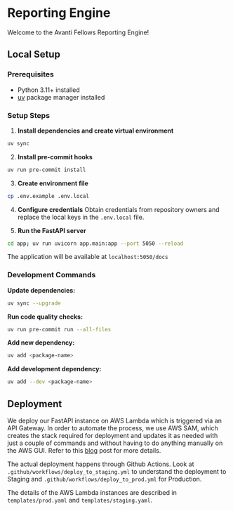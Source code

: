 # Reporting Engine

Welcome to the Avanti Fellows Reporting Engine!

## Local Setup

### Prerequisites
- Python 3.11+ installed
- [uv](https://docs.astral.sh/uv/) package manager installed

### Setup Steps

1. **Install dependencies and create virtual environment**
```bash
uv sync
```

2. **Install pre-commit hooks**
```bash
uv run pre-commit install
```

3. **Create environment file**
```bash
cp .env.example .env.local
```

4. **Configure credentials**
Obtain credentials from repository owners and replace the local keys in the `.env.local` file.

5. **Run the FastAPI server**
```bash
cd app; uv run uvicorn app.main:app --port 5050 --reload
```

The application will be available at `localhost:5050/docs`

### Development Commands

**Update dependencies:**
```bash
uv sync --upgrade
```

**Run code quality checks:**
```bash
uv run pre-commit run --all-files
```

**Add new dependency:**
```bash
uv add <package-name>
```

**Add development dependency:**
```bash
uv add --dev <package-name>
```
## Deployment
We deploy our FastAPI instance on AWS Lambda which is triggered via an API Gateway. In order to automate the process, we use AWS SAM, which creates the stack required for deployment and updates it as needed with just a couple of commands and without having to do anything manually on the AWS GUI. Refer to this [blog](https://www.eliasbrange.dev/posts/deploy-fastapi-on-aws-part-1-lambda-api-gateway/) post for more details.

The actual deployment happens through Github Actions. Look at `.github/workflows/deploy_to_staging.yml` to understand the deployment to Staging and `.github/workflows/deploy_to_prod.yml` for Production.

The details of the AWS Lambda instances are described in `templates/prod.yaml` and `templates/staging.yaml`.
